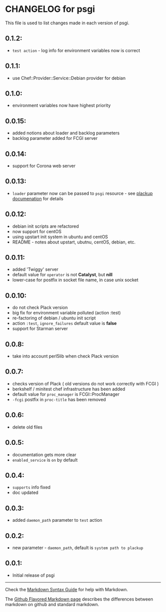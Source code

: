 # CHANGELOG for psgi

This file is used to list changes made in each version of psgi.

## 0.1.2:
* `test action` - log info for environment variables now is correct  

## 0.1.1:
* use Chef::Provider::Service::Debian provider for debian 

## 0.1.0:
* environment variables now have highest priority

## 0.0.15:
* added notions about loader and backlog parameters
* backlog parameter added for FCGI server

## 0.0.14:
* support for Corona web server  

## 0.0.13:
* `loader` parameter now can be passed to `psgi` resource - see [plackup documenation](http://search.cpan.org/~miyagawa/Plack-1.0030/script/plackup) for details

## 0.0.12:
* debian init scripts are refactored
* now support for centOS
* using upstart init system in ubuntu and centOS
* README - notes about upstart, ubutnu, centOS, debian, etc.

## 0.0.11:
* added 'Twiggy' server
* default value for `operator` is not **Catalyst**, but **nill**
* lower-case for postfix in socket file name, in case unix socket

## 0.0.10:
* do not check Plack version
* big fix for environment variable polluted (action :test)
* re-factoring of debian / ubuntu init script
* action `:test`, `ignore_failures` default value is **false**  
* support for Starman server


## 0.0.8:
* take into account perl5lib when check Plack version

## 0.0.7:
* checks version of Plack ( old versions do not work correctly with FCGI )
* berkshelf / minitest chef infrastructure has been added
* default value for `proc_manager` is FCGI::ProcManager
* `-fcgi` postfix in `proc-title` has been removed

## 0.0.6:
* delete old files

## 0.0.5:
* documentation gets more clear
* `enabled_service` is `on` by default 

## 0.0.4:
* `supports` info fixed
* doc updated 

## 0.0.3:
* added `daemon_path` parameter to `test` action

## 0.0.2:
* new parameter - `daemon_path`, default is `system path to plackup`

## 0.0.1:

* Initial release of psgi

- - - 
Check the [Markdown Syntax Guide](http://daringfireball.net/projects/markdown/syntax) for help with Markdown.

The [Github Flavored Markdown page](http://github.github.com/github-flavored-markdown/) describes the differences between markdown on github and standard markdown.
